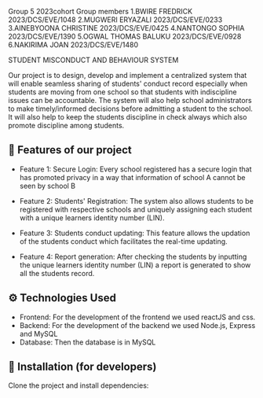 Group 5 2023cohort
Group members
1.BWIRE FREDRICK 2023/DCS/EVE/1048
2.MUGWERI ERYAZALI 2023/DCS/EVE/0233
3.AINEBYOONA CHRISTINE 2023/DCS/EVE/0425
4.NANTONGO SOPHIA 2023/DCS/EVE/1390
5.OGWAL THOMAS BALUKU 2023/DCS/EVE/0928
6.NAKIRIMA JOAN 2023/DCS/EVE/1480

STUDENT MISCONDUCT AND BEHAVIOUR SYSTEM

Our project is to design, develop and implement a centralized system that will enable seamless sharing of students' conduct record 
especially when students are moving from one school so that students with indiscipline issues can be accountable.
The system will also help school administrators to make timely/informed decisions before admitting a student to the school.
It will also help to keep the students discipline in check always which also promote discipline among students.


## 📂 Features of our project
- Feature 1: Secure Login: Every school registered has a secure login that has promoted privacy in a way that information of school A cannot be seen by school B

- Feature 2: Students' Registration: The system also allows students to be registered with respective schools and uniquely assigning each student with a unique
  learners identity number (LIN).

- Feature 3: Students conduct updating: This feature allows the updation of the students conduct which facilitates the real-time updating.
  
- Feature 4: Report generation: After checking the students by inputting the unique learners identity number (LIN) a report is generated to show all the students
  record.


## ⚙️ Technologies Used
- Frontend: For the development of the frontend we used reactJS and css.
- Backend: For the development of the backend we used Node.js, Express and MySQL
- Database: Then the database is in MySQL

## 🚀 Installation (for developers)
Clone the project and install dependencies:

